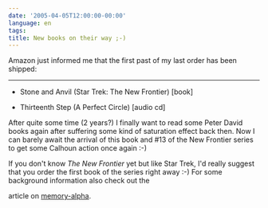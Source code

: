 ```yaml
---
date: '2005-04-05T12:00:00-00:00'
language: en
tags:
title: New books on their way ;-)
---
```



Amazon just informed me that the first past of my last order has been shipped:

-------------------------------



* Stone and Anvil (Star Trek: The New Frontier) [book]

* Thirteenth Step (A Perfect Circle) [audio cd]



After quite some time (2 years?) I finally want to read some Peter David books again after suffering some kind of saturation effect back then. Now I can barely await the arrival of this book and #13 of the New Frontier series to get some Calhoun action once again :-)



If you don't know <cite>The New Frontier</cite> yet but like Star Trek, I'd really suggest that you order the first book of the series right away :-) For some background information also check out the 

article on <a href="http://memory-alpha.org/en/wiki/New_Frontier">memory-alpha</a>.